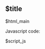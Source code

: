 <div class="page-header">
<h2>$title</h2>
</div>

$html_main
<script>
$script_js
</script>

Javascript code:

$script_js
